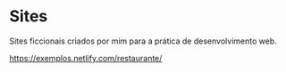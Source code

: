 # Sites
Sites ficcionais criados por mim para a prática de desenvolvimento web. 

https://exemplos.netlify.com/restaurante/
